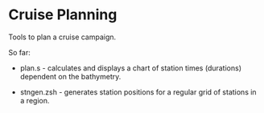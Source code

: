 # Cruise Planning

Tools to plan a cruise campaign.

So far: 

- plan.s - calculates and displays a chart of station times
(durations) dependent on the bathymetry. 

- stngen.zsh - generates station positions for a regular grid of stations in
a region. 



